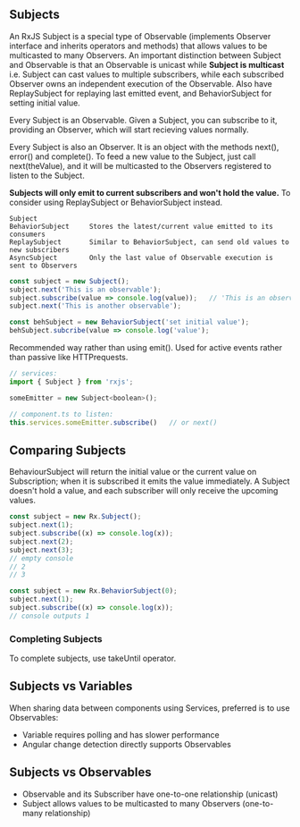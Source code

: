 ## Subjects

An RxJS Subject is a special type of Observable (implements Observer interface and inherits operators and methods) that allows values to be multicasted to many Observers. An important distinction between Subject and Observable is that an Observable is unicast while **Subject is multicast** i.e. Subject can cast values to multiple subscribers, while each subscribed Observer owns an independent execution of the Observable. Also have ReplaySubject for replaying last emitted event, and BehaviorSubject for setting initial value.

Every Subject is an Observable. Given a Subject, you can subscribe to it, providing an Observer, which will start recieving values normally.

Every Subject is also an Observer. It is an object with the methods next(), error() and complete(). To feed a new value to the Subject, just call next(theValue), and it will be multicasted to the Observers registered to listen to the Subject.

**Subjects will only emit to current subscribers and won't hold the value.** To consider using ReplaySubject or BehaviorSubject instead.

```
Subject
BehaviorSubject     Stores the latest/current value emitted to its consumers
ReplaySubject       Similar to BehaviorSubject, can send old values to new subscribers
AsyncSubject        Only the last value of Observable execution is sent to Observers
```

```js
const subject = new Subject();
subject.next('This is an observable');
subject.subscribe(value => console.log(value));   // 'This is an observable'
subject.next('This is another observable');

const behSubject = new BehaviorSubject('set initial value');
behSubject.subcribe(value => console.log('value');
```

Recommended way rather than using emit(). Used for active events rather than passive like HTTPrequests.

```js
// services:
import { Subject } from 'rxjs';

someEmitter = new Subject<boolean>();

// component.ts to listen:
this.services.someEmitter.subscribe()   // or next()
```

## Comparing Subjects

BehaviourSubject will return the initial value or the current value on Subscription; when it is subscribed it emits the value immediately. A Subject doesn't hold a value, and each subscriber will only receive the upcoming values.

```js
const subject = new Rx.Subject();
subject.next(1);
subject.subscribe((x) => console.log(x));
subject.next(2);
subject.next(3);
// empty console
// 2
// 3
```

```js
const subject = new Rx.BehaviorSubject(0);
subject.next(1);
subject.subscribe((x) => console.log(x));
// console outputs 1
```

### Completing Subjects

To complete subjects, use takeUntil operator.

## Subjects vs Variables

When sharing data between components using Services, preferred is to use Observables:

- Variable requires polling and has slower performance
- Angular change detection directly supports Observables

## Subjects vs Observables

- Observable and its Subscriber have one-to-one relationship (unicast)
- Subject allows values to be multicasted to many Observers (one-to-many relationship)
